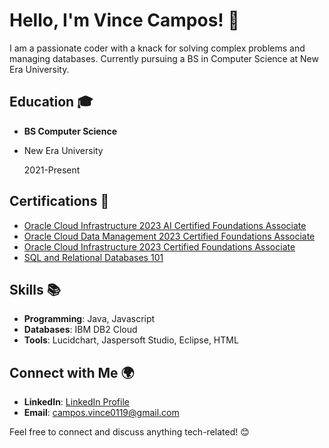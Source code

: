# Hello, I'm Vince Campos! 👋

I am a passionate coder with a knack for solving complex problems and managing databases. Currently pursuing a BS in Computer Science at New Era University.

## Education 🎓

- **BS Computer Science**
- 
  New Era University
  
  2021-Present

## Certifications 📜

- [Oracle Cloud Infrastructure 2023 AI Certified Foundations Associate](https://catalog-education.oracle.com/pls/certview/sharebadge?id=A74F7920E7CC733CC07937D88F4B0A0A7CC3B75F3747D3AC8121008D6DB78A54&fbclid=IwAR1MPpNhTJquk7-g_loSQ0lpLv_sBd9iVgvlRogWASApyL1Qgxw0PFdSito)
- [Oracle Cloud Data Management 2023 Certified Foundations Associate](https://catalog-education.oracle.com/pls/certview/sharebadge?id=851E83406BFECD45024A29A110A3E6496C7DE819B69C85927B20F1829BA7C207&fbclid=IwAR3-yOG7afp9R1NyFDLfFy32Ao8gXCQs13KgDOFwb575nuMCTq3laaD5w-U)
- [Oracle Cloud Infrastructure 2023 Certified Foundations Associate](https://catalog-education.oracle.com/pls/certview/sharebadge?id=A096084524344ACB69228F643A9BF910CC7CE25BC9FF152DC743CEFACF344DF8&fbclid=IwAR3RKsHKgSj25082EtfBmJGn2bEtYaGusNWJMVNHA5oHL5cuBtDsqqeXi4o)
- [SQL and Relational Databases 101](https://courses.cognitiveclass.ai/certificates/76a5ec0bb13b4da6be2eee6b29036fbd)

## Skills 📚

- **Programming**: Java, Javascript
- **Databases**: IBM DB2 Cloud
- **Tools**: Lucidchart, Jaspersoft Studio, Eclipse, HTML

## Connect with Me 🌍

- **LinkedIn**: [LinkedIn Profile](LinkedIn_Profile_Link)
- **Email**: campos.vince0119@gmail.com

Feel free to connect and discuss anything tech-related! 😊
